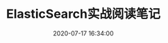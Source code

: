 ---
title: ElasticSearch实战阅读笔记
date: 2020-07-17 16:34:00
tags:
    - ElasticSearch
    - 虚拟机
    - 阅读笔记
description: description
---